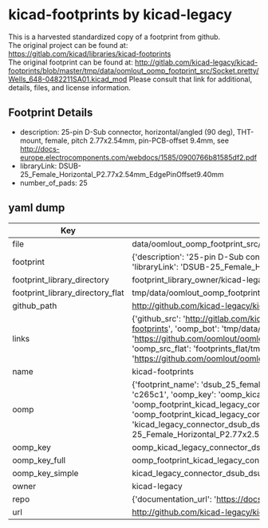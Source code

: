 # kicad-footprints by kicad-legacy  
This is a harvested standardized copy of a footprint from github.  
The original project can be found at:  
https://gitlab.com/kicad/libraries/kicad-footprints  
The original footprint can be found at:
http://gitlab.com/kicad-legacy/kicad-footprints/blob/master/tmp/data/oomlout_oomp_footprint_src/Socket.pretty/Wells_648-0482211SA01.kicad_mod
Please consult that link for additional, details, files, and license information.  
## Footprint Details
* description: 25-pin D-Sub connector, horizontal/angled (90 deg), THT-mount, female, pitch 2.77x2.54mm, pin-PCB-offset 9.4mm, see http://docs-europe.electrocomponents.com/webdocs/1585/0900766b81585df2.pdf  
* libraryLink: DSUB-25_Female_Horizontal_P2.77x2.54mm_EdgePinOffset9.40mm  
* number_of_pads: 25  
## yaml dump  
| Key | Value |  
| --- | --- |  
| file | data/oomlout_oomp_footprint_src/kicad-footprints/Connector_Dsub.pretty/DSUB-25_Female_Horizontal_P2.77x2.54mm_EdgePinOffset9.40mm.kicad_mod |  
| footprint | {'description': '25-pin D-Sub connector, horizontal/angled (90 deg), THT-mount, female, pitch 2.77x2.54mm, pin-PCB-offset 9.4mm, see http://docs-europe.electrocomponents.com/webdocs/1585/0900766b81585df2.pdf', 'libraryLink': 'DSUB-25_Female_Horizontal_P2.77x2.54mm_EdgePinOffset9.40mm', 'number_of_pads': 25} |  
| footprint_library_directory | footprint_library_owner/kicad-legacy_kicad-footprints |  
| footprint_library_directory_flat | tmp/data/oomlout_oomp_footprint_src/footprints_flat/kicad_legacy_connector_dsub_dsub_25_female_horizontal_p2_77x2_54mm_edgepinoffset9_40mm/working |  
| github_path | http://github.com/kicad-legacy/kicad-footprints/blob/master/tmp/data/oomlout_oomp_footprint_src/Connector_Dsub.pretty/DSUB-25_Female_Horizontal_P2.77x2.54mm_EdgePinOffset9.40mm.kicad_mod |  
| links | {'github_src': 'http://gitlab.com/kicad-legacy/kicad-footprints/blob/master/tmp/data/oomlout_oomp_footprint_src/Socket.pretty/Wells_648-0482211SA01.kicad_mod', 'github_src_repo': 'https://gitlab.com/kicad/libraries/kicad-footprints', 'oomp_bot': 'tmp/data/oomlout_oomp_footprint_src/footprints/kicad_legacy_connector_dsub_dsub_25_female_horizontal_p2_77x2_54mm_edgepinoffset9_40mm/working', 'oomp_bot_github': 'https://github.com/oomlout/oomlout_oomp_footprint_bot/tree/main/tmp/data/oomlout_oomp_footprint_src/footprints/kicad_legacy_connector_dsub_dsub_25_female_horizontal_p2_77x2_54mm_edgepinoffset9_40mm/working', 'oomp_src_flat': 'footprints_flat/tmp/data/oomlout_oomp_footprint_src/footprints_flat/kicad_legacy_connector_dsub_dsub_25_female_horizontal_p2_77x2_54mm_edgepinoffset9_40mm/working', 'oomp_src_flat_github': 'https://github.com/oomlout/oomlout_oomp_footprint_src/tree/main/tmp/data/oomlout_oomp_footprint_src/footprints_flat/kicad_legacy_connector_dsub_dsub_25_female_horizontal_p2_77x2_54mm_edgepinoffset9_40mm/working'} |  
| name | kicad-footprints |  
| oomp | {'footprint_name': 'dsub_25_female_horizontal_p2_77x2_54mm_edgepinoffset9_40mm', 'library_name': 'connector_dsub', 'md5': 'c265c17dec361388ef936542eb99b536', 'md5_10': 'c265c17dec', 'md5_5': 'c265c', 'md5_6': 'c265c1', 'oomp_key': 'oomp_kicad_legacy_connector_dsub_dsub_25_female_horizontal_p2_77x2_54mm_edgepinoffset9_40mm', 'oomp_key_extra': 'oomp_footprint_kicad_legacy_connector_dsub_dsub_25_female_horizontal_p2_77x2_54mm_edgepinoffset9_40mm', 'oomp_key_full': 'oomp_footprint_kicad_legacy_connector_dsub_dsub_25_female_horizontal_p2_77x2_54mm_edgepinoffset9_40mm_c265c1', 'oomp_key_simple': 'kicad_legacy_connector_dsub_dsub_25_female_horizontal_p2_77x2_54mm_edgepinoffset9_40mm', 'original_filename': 'data/oomlout_oomp_footprint_src/kicad-footprints/Connector_Dsub.pretty/DSUB-25_Female_Horizontal_P2.77x2.54mm_EdgePinOffset9.40mm.kicad_mod', 'owner_name': 'kicad_legacy'} |  
| oomp_key | oomp_kicad_legacy_connector_dsub_dsub_25_female_horizontal_p2_77x2_54mm_edgepinoffset9_40mm |  
| oomp_key_full | oomp_footprint_kicad_legacy_connector_dsub_dsub_25_female_horizontal_p2_77x2_54mm_edgepinoffset9_40mm |  
| oomp_key_simple | kicad_legacy_connector_dsub_dsub_25_female_horizontal_p2_77x2_54mm_edgepinoffset9_40mm |  
| owner | kicad-legacy |  
| repo | {'documentation_url': 'https://docs.github.com/rest/repos/repos#get-a-repository', 'message': 'Not Found'} |  
| url | http://github.com/kicad-legacy/kicad-footprints |  

